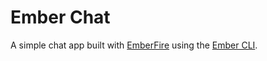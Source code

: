 # Ember Chat

A simple chat app built with [EmberFire](https://github.com/firebase/emberFire) using the [Ember CLI](http://iamstef.net/ember-cli/).
